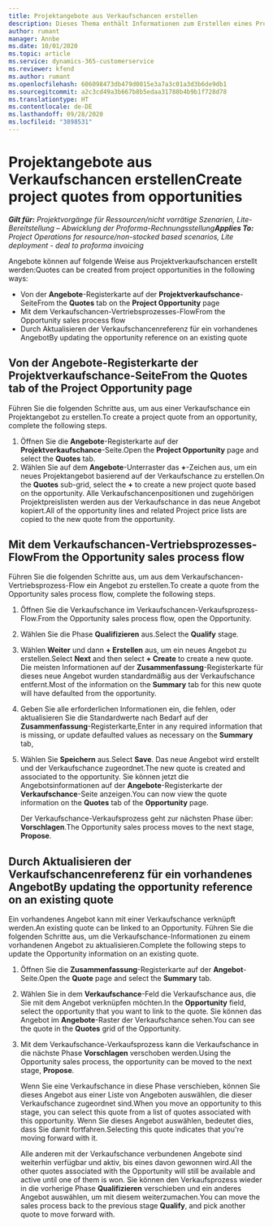 ```yaml
---
title: Projektangebote aus Verkaufschancen erstellen
description: Dieses Thema enthält Informationen zum Erstellen eines Projektangebots aus einer Verkaufschance.
author: rumant
manager: Annbe
ms.date: 10/01/2020
ms.topic: article
ms.service: dynamics-365-customerservice
ms.reviewer: kfend
ms.author: rumant
ms.openlocfilehash: 606098473db479d0015e3a7a3c01a3d3b6de9db1
ms.sourcegitcommit: a2c3cd49a3b667b8b5edaa31788b4b9b1f728d78
ms.translationtype: HT
ms.contentlocale: de-DE
ms.lasthandoff: 09/28/2020
ms.locfileid: "3898531"
---
```

# <a name="create-project-quotes-from-opportunities"></a><span data-ttu-id="0fc26-103">Projektangebote aus Verkaufschancen erstellen</span><span class="sxs-lookup"><span data-stu-id="0fc26-103">Create project quotes from opportunities</span></span>

<span data-ttu-id="0fc26-104">_**Gilt für:** Projektvorgänge für Ressourcen/nicht vorrätige Szenarien, Lite-Bereitstellung – Abwicklung der Proforma-Rechnungsstellung_</span><span class="sxs-lookup"><span data-stu-id="0fc26-104">_**Applies To:** Project Operations for resource/non-stocked based scenarios, Lite deployment - deal to proforma invoicing_</span></span>

<span data-ttu-id="0fc26-105">Angebote können auf folgende Weise aus Projektverkaufschancen erstellt werden:</span><span class="sxs-lookup"><span data-stu-id="0fc26-105">Quotes can be created from project opportunities in the following ways:</span></span>

- <span data-ttu-id="0fc26-106">Von der **Angebote**-Registerkarte auf der **Projektverkaufschance**-Seite</span><span class="sxs-lookup"><span data-stu-id="0fc26-106">From the **Quotes** tab on the **Project Opportunity** page</span></span>
- <span data-ttu-id="0fc26-107">Mit dem Verkaufschancen-Vertriebsprozesses-Flow</span><span class="sxs-lookup"><span data-stu-id="0fc26-107">From the Opportunity sales process flow</span></span>
- <span data-ttu-id="0fc26-108">Durch Aktualisieren der Verkaufschancenreferenz für ein vorhandenes Angebot</span><span class="sxs-lookup"><span data-stu-id="0fc26-108">By updating the opportunity reference on an existing quote</span></span>

## <a name="from-the-quotes-tab-of-the-project-opportunity-page"></a><span data-ttu-id="0fc26-109">Von der Angebote-Registerkarte der Projektverkaufschance-Seite</span><span class="sxs-lookup"><span data-stu-id="0fc26-109">From the Quotes tab of the Project Opportunity page</span></span>

<span data-ttu-id="0fc26-110">Führen Sie die folgenden Schritte aus, um aus einer Verkaufschance ein Projektangebot zu erstellen.</span><span class="sxs-lookup"><span data-stu-id="0fc26-110">To create a project quote from an opportunity, complete the following steps.</span></span>

1. <span data-ttu-id="0fc26-111">Öffnen Sie die **Angebote**-Registerkarte auf der **Projektverkaufschance**-Seite.</span><span class="sxs-lookup"><span data-stu-id="0fc26-111">Open the **Project Opportunity** page and select the **Quotes** tab.</span></span> 
2. <span data-ttu-id="0fc26-112">Wählen Sie auf dem **Angebote**-Unterraster das **+**-Zeichen aus, um ein neues Projektangebot basierend auf der Verkaufschance zu erstellen.</span><span class="sxs-lookup"><span data-stu-id="0fc26-112">On the **Quotes** sub-grid, select the **+** to create a new project quote based on the opportunity.</span></span> <span data-ttu-id="0fc26-113">Alle Verkaufschancenpositionen und zugehörigen Projektpreislisten werden aus der Verkaufschance in das neue Angebot kopiert.</span><span class="sxs-lookup"><span data-stu-id="0fc26-113">All of the opportunity lines and related Project price lists are copied to the new quote from the opportunity.</span></span>

## <a name="from-the-opportunity-sales-process-flow"></a><span data-ttu-id="0fc26-114">Mit dem Verkaufschancen-Vertriebsprozesses-Flow</span><span class="sxs-lookup"><span data-stu-id="0fc26-114">From the Opportunity sales process flow</span></span>

<span data-ttu-id="0fc26-115">Führen Sie die folgenden Schritte aus, um aus dem Verkaufschancen-Vertriebsprozess-Flow ein Angebot zu erstellen.</span><span class="sxs-lookup"><span data-stu-id="0fc26-115">To create a quote from the Opportunity sales process flow, complete the following steps.</span></span>

1. <span data-ttu-id="0fc26-116">Öffnen Sie die Verkaufschance im Verkaufschancen-Verkaufsprozess-Flow.</span><span class="sxs-lookup"><span data-stu-id="0fc26-116">From the Opportunity sales process flow, open the Opportunity.</span></span>
2. <span data-ttu-id="0fc26-117">Wählen Sie die Phase **Qualifizieren** aus.</span><span class="sxs-lookup"><span data-stu-id="0fc26-117">Select the **Qualify** stage.</span></span> 
3. <span data-ttu-id="0fc26-118">Wählen **Weiter** und dann **+ Erstellen** aus, um ein neues Angebot zu erstellen.</span><span class="sxs-lookup"><span data-stu-id="0fc26-118">Select **Next** and then select **+ Create** to create a new quote.</span></span> <span data-ttu-id="0fc26-119">Die meisten Informationen auf der **Zusammenfassung**-Registerkarte für dieses neue Angebot wurden standardmäßig aus der Verkaufschance entfernt.</span><span class="sxs-lookup"><span data-stu-id="0fc26-119">Most of the information on the **Summary** tab for this new quote will have defaulted from the opportunity.</span></span> 
4. <span data-ttu-id="0fc26-120">Geben Sie alle erforderlichen Informationen ein, die fehlen, oder aktualisieren Sie die Standardwerte nach Bedarf auf der **Zusammenfassung**-Registerkarte,</span><span class="sxs-lookup"><span data-stu-id="0fc26-120">Enter in any required information that is missing, or update defaulted values as necessary on the **Summary** tab,</span></span>
5. <span data-ttu-id="0fc26-121">Wählen Sie **Speichern** aus.</span><span class="sxs-lookup"><span data-stu-id="0fc26-121">Select **Save**.</span></span> <span data-ttu-id="0fc26-122">Das neue Angebot wird erstellt und der Verkaufschance zugeordnet.</span><span class="sxs-lookup"><span data-stu-id="0fc26-122">The new quote is created and associated to the opportunity.</span></span> <span data-ttu-id="0fc26-123">Sie können jetzt die Angebotsinformationen auf der **Angebote**-Registerkarte der **Verkaufschance**-Seite anzeigen.</span><span class="sxs-lookup"><span data-stu-id="0fc26-123">You can now view the quote information on the **Quotes** tab of the **Opportunity** page.</span></span> 

   <span data-ttu-id="0fc26-124">Der Verkaufschance-Verkaufsprozess geht zur nächsten Phase über: **Vorschlagen**.</span><span class="sxs-lookup"><span data-stu-id="0fc26-124">The Opportunity sales process moves to the next stage, **Propose**.</span></span>


## <a name="by-updating-the-opportunity-reference-on-an-existing-quote"></a><span data-ttu-id="0fc26-125">Durch Aktualisieren der Verkaufschancenreferenz für ein vorhandenes Angebot</span><span class="sxs-lookup"><span data-stu-id="0fc26-125">By updating the opportunity reference on an existing quote</span></span>

<span data-ttu-id="0fc26-126">Ein vorhandenes Angebot kann mit einer Verkaufschance verknüpft werden.</span><span class="sxs-lookup"><span data-stu-id="0fc26-126">An existing quote can be linked to an Opportunity.</span></span> <span data-ttu-id="0fc26-127">Führen Sie die folgenden Schritte aus, um die Verkaufschance-Informationen zu einem vorhandenen Angebot zu aktualisieren.</span><span class="sxs-lookup"><span data-stu-id="0fc26-127">Complete the following steps to update the Opportunity information on an existing quote.</span></span>

1. <span data-ttu-id="0fc26-128">Öffnen Sie die **Zusammenfassung**-Registerkarte auf der **Angebot**-Seite.</span><span class="sxs-lookup"><span data-stu-id="0fc26-128">Open the **Quote** page and select the **Summary** tab.</span></span>
2. <span data-ttu-id="0fc26-129">Wählen Sie in dem **Verkaufschance**-Feld die Verkaufschance aus, die Sie mit dem Angebot verknüpfen möchten.</span><span class="sxs-lookup"><span data-stu-id="0fc26-129">In the **Opportunity** field, select the opportunity that you want to link to the quote.</span></span> <span data-ttu-id="0fc26-130">Sie können das Angebot im **Angebote**-Raster der Verkaufschance sehen.</span><span class="sxs-lookup"><span data-stu-id="0fc26-130">You can see the quote in the **Quotes** grid of the Opportunity.</span></span> 
3. <span data-ttu-id="0fc26-131">Mit dem Verkaufschance-Verkaufsprozess kann die Verkaufschance in die nächste Phase **Vorschlagen** verschoben werden.</span><span class="sxs-lookup"><span data-stu-id="0fc26-131">Using the Opportunity sales process, the opportunity can be moved to the next stage, **Propose**.</span></span> 

   <span data-ttu-id="0fc26-132">Wenn Sie eine Verkaufschance in diese Phase verschieben, können Sie dieses Angebot aus einer Liste von Angeboten auswählen, die dieser Verkaufschance zugeordnet sind.</span><span class="sxs-lookup"><span data-stu-id="0fc26-132">When you move an opportunity to this stage, you can select this quote from a list of quotes associated with this opportunity.</span></span> <span data-ttu-id="0fc26-133">Wenn Sie dieses Angebot auswählen, bedeutet dies, dass Sie damit fortfahren.</span><span class="sxs-lookup"><span data-stu-id="0fc26-133">Selecting this quote indicates that you're moving forward with it.</span></span>

   <span data-ttu-id="0fc26-134">Alle anderen mit der Verkaufschance verbundenen Angebote sind weiterhin verfügbar und aktiv, bis eines davon gewonnen wird.</span><span class="sxs-lookup"><span data-stu-id="0fc26-134">All the other quotes associated with the Opportunity will still be available and active until one of them is won.</span></span> <span data-ttu-id="0fc26-135">Sie können den Verkaufsprozess wieder in die vorherige Phase **Qualifizieren** verschieben und ein anderes Angebot auswählen, um mit diesem weiterzumachen.</span><span class="sxs-lookup"><span data-stu-id="0fc26-135">You can move the sales process back to the previous stage **Qualify**, and pick another quote to move forward with.</span></span>
